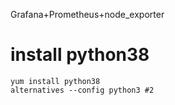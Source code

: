 Grafana+Prometheus+node_exporter

# install python38
```shell
yum install python38
alternatives --config python3 #2
```
